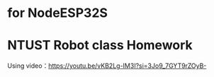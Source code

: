 # for NodeESP32S

# NTUST Robot class Homework

Using video：https://youtu.be/vKB2Lg-IM3I?si=3Jo9_7GYT9rZOyB-
